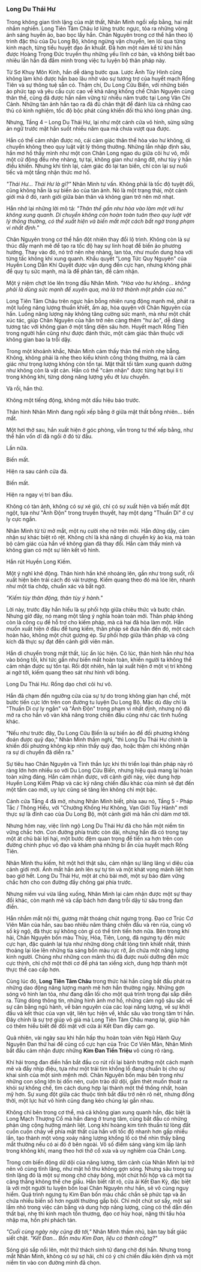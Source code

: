 ### Long Du Thái Hư

Trong không gian tĩnh lặng của mật thất, Nhân Minh ngồi xếp bằng, hai mắt nhắm nghiền. Long Tiên Tâm Châu lơ lửng trước ngực, tỏa ra những vòng ánh sáng huyền ảo, bao bọc lấy hắn. Chân Nguyên trong cơ thể hắn theo lộ trình đặc thù của Du Long Bộ, không ngừng vận chuyển, len lỏi qua từng kinh mạch, từng tiểu huyệt đạo ẩn khuất. Đã hơn một năm kể từ khi hắn được Hoàng Trọng Đức truyền thụ những yếu lĩnh cơ bản, và không biết bao nhiêu lần hắn đã đắm mình trong việc tu luyện bộ thân pháp này.

Từ Sơ Khuy Môn Kính, hắn dễ dàng bước qua. Lược Ảnh Tùy Hình cũng không làm khó được hắn bao lâu nhờ vào sự tương trợ của huyết mạch Rồng Tiên và sự thông tuệ sẵn có. Thậm chí, Du Long Cửu Biến, với những biến ảo phức tạp và yêu cầu cực cao về khả năng khống chế Chân Nguyên cùng thân thể, cũng đã được hắn nắm vững từ nhiều năm trước tại Long Vân Chi Cảnh. Những tàn ảnh hắn tạo ra đã đủ chân thật để đánh lừa cả những cao thủ có kinh nghiệm, tốc độ bộc phát cũng khiến đối thủ khó lòng phản ứng.

Nhưng, Tầng 4 – Long Du Thái Hư, lại như một cánh cửa vô hình, sừng sững án ngữ trước mặt hắn suốt nhiều năm qua mà chưa vượt qua được.

Hắn có thể cảm nhận được nó, cái cảm giác thân thể hòa vào hư không, di chuyển không theo quy luật vật lý thông thường. Những lần nhập định sâu, hắn mơ hồ thấy mình như một con Chân Long ngao du giữa cõi hư vô, mỗi một cử động đều nhẹ nhàng, tự tại, không gian như nâng đỡ, như tùy ý hắn điều khiển. Nhưng khi tỉnh lại, cảm giác đó lại tan biến, chỉ còn lại sự nuối tiếc và một tầng nhận thức mơ hồ.

_"Thái Hư... Thái Hư là gì?"_ Nhân Minh tự vấn. Không phải là tốc độ tuyệt đối, cũng không hẳn là sự biến ảo của tàn ảnh. Nó là một trạng thái, một cảnh giới mà ở đó, ranh giới giữa bản thân và không gian trở nên mờ nhạt.

Hắn nhớ lại những lời mô tả: _"Thân thể gần như hòa vào làm một với hư không xung quanh. Di chuyển không còn hoàn toàn tuân theo quy luật vật lý thông thường, có thể xuất hiện và biến mất một cách bất ngờ trong phạm vi nhất định."_

Chân Nguyên trong cơ thể hắn đột nhiên thay đổi lộ trình. Không còn là sự thúc đẩy mạnh mẽ để tạo ra tốc độ hay sự linh hoạt để biến ảo phương hướng. Thay vào đó, nó trở nên nhẹ nhàng, lan tỏa, như muốn dung hòa với từng tấc không khí xung quanh. Khẩu quyết "Long Tức Quy Nguyên" của Huyền Long Dẫn Khí Quyết được vận dụng đến cực hạn, nhưng không phải để quy tụ sức mạnh, mà là để phân tán, để cảm nhận.

Một ý niệm chợt lóe lên trong đầu Nhân Minh. _"Hòa vào hư không... không phải là dùng sức mạnh để xuyên qua, mà là trở thành một phần của nó."_

Long Tiên Tâm Châu trên ngực hắn bỗng nhiên rung động mạnh mẽ, phát ra một luồng năng lượng thuần khiết, ấm áp, hòa quyện với Chân Nguyên của hắn. Luồng năng lượng này không tăng cường sức mạnh, mà như một chất xúc tác, giúp Chân Nguyên của hắn trở nên càng thêm "hư ảo", dễ dàng tương tác với không gian ở một tầng diện sâu hơn. Huyết mạch Rồng Tiên trong người hắn cũng như được đánh thức, một cảm giác thân thuộc với không gian bao la trỗi dậy.

Trong một khoảnh khắc, Nhân Minh cảm thấy thân thể mình nhẹ bẫng. Không, không phải là nhẹ theo kiểu khinh công thông thường, mà là cảm giác như trọng lượng không còn tồn tại. Mật thất tối tăm xung quanh dường như không còn là vật cản. Hắn có thể "cảm nhận" được từng hạt bụi li ti trong không khí, từng dòng năng lượng yếu ớt lưu chuyển.

Và rồi, hắn thử.

Không một tiếng động, không một dấu hiệu báo trước.

Thân hình Nhân Minh đang ngồi xếp bằng ở giữa mật thất bỗng nhiên... biến mất.

Một hơi thở sau, hắn xuất hiện ở góc phòng, vẫn trong tư thế xếp bằng, như thể hắn vốn dĩ đã ngồi ở đó từ đầu.

Lần nữa.

Biến mất.

Hiện ra sau cánh cửa đá.

Biến mất.

Hiện ra ngay vị trí ban đầu.

Không có tàn ảnh, không có sự xé gió, chỉ có sự xuất hiện và biến mất đột ngột, tựa như "Ảnh Độn" trong truyền thuyết, hay một dạng "Thuấn Di" ở cự ly cực ngắn.

Nhân Minh từ từ mở mắt, một nụ cười nhẹ nở trên môi. Hắn đứng dậy, cảm nhận sự khác biệt rõ rệt. Không chỉ là khả năng di chuyển kỳ ảo kia, mà toàn bộ cảm giác của hắn về không gian đã thay đổi. Hắn cảm thấy mình và không gian có một sự liên kết vô hình.

Hắn rút Huyền Long Kiếm.

Một ý nghĩ khẽ động. Thân hình hắn khẽ nhoáng lên, gần như trong suốt, rồi xuất hiện bên trái cách đó vài trượng. Kiếm quang theo đó mà lóe lên, nhanh như một tia chớp, chuẩn xác và bất ngờ.

_"Kiếm tùy thân động, thân tùy ý hành."_

Lời này, trước đây hắn hiểu là sự phối hợp giữa chiêu thức và bước chân. Nhưng giờ đây, nó mang một tầng ý nghĩa hoàn toàn mới. Thân pháp không còn là công cụ để hỗ trợ cho kiếm pháp, mà cả hai đã hòa làm một. Hắn muốn xuất hiện ở đâu để tung kiếm, thân pháp sẽ đưa hắn đến đó, một cách hoàn hảo, không một chút gượng ép. Sự phối hợp giữa thân pháp và công kích đã thực sự đạt đến cảnh giới viên mãn.

Hắn di chuyển trong mật thất, lúc ẩn lúc hiện. Có lúc, thân hình hắn như hòa vào bóng tối, khí tức gần như biến mất hoàn toàn, khiến người ta không thể cảm nhận được sự tồn tại. Rồi đột nhiên, hắn lại xuất hiện ở một vị trí không ai ngờ tới, kiếm quang theo sát như hình với bóng.

Long Du Thái Hư. Rồng dạo chơi cõi hư vô.

Hắn đã chạm đến ngưỡng cửa của sự tự do trong không gian hạn chế, một bước tiến cực lớn trên con đường tu luyện Du Long Bộ. Mặc dù đây chỉ là "Thuấn Di cự ly ngắn" và "Ảnh Độn" trong phạm vi nhất định, nhưng nó đã mở ra cho hắn vô vàn khả năng trong chiến đấu cũng như các tình huống khác.

"Nếu như trước đây, Du Long Cửu Biến là sự biến ảo để đối phương không đoán được quỹ đạo," Nhân Minh thầm nghĩ, "thì Long Du Thái Hư chính là khiến đối phương không kịp nhìn thấy quỹ đạo, hoặc thậm chí không nhận ra sự di chuyển đã diễn ra."

Sự tiêu hao Chân Nguyên và Tinh thần lực khi thi triển loại thân pháp này rõ ràng lớn hơn nhiều so với Du Long Cửu Biến, nhưng hiệu quả mang lại hoàn toàn xứng đáng. Hắn cảm nhận được, với cảnh giới này, việc dung hợp Huyền Long Kiếm Pháp và các kỹ năng chiến đấu khác của mình sẽ đạt đến một tầm cao mới, uy lực cũng sẽ tăng lên không chỉ một bậc.

Cánh cửa Tầng 4 đã mở, nhưng Nhân Minh biết, phía sau nó, Tầng 5 - Pháp Tắc / Thông Hiểu, với "Chưởng Khống Hư Không, Vạn Giới Tùy Hành" mới thực sự là đỉnh cao của Du Long Bộ, một cảnh giới mà hắn chỉ dám mơ tới.

Nhưng hôm nay, việc lĩnh ngộ Long Du Thái Hư đã cho hắn một niềm tin vững chắc hơn. Con đường phía trước còn dài, nhưng hắn đã có trong tay một át chủ bài lợi hại, một bước đệm quan trọng để tiến xa hơn trên con đường chinh phục võ đạo và khám phá những bí ẩn của huyết mạch Rồng Tiên.

Nhân Minh thu kiếm, hít một hơi thật sâu, cảm nhận sự lâng lâng vi diệu của cảnh giới mới. Ánh mắt hắn ánh lên sự tự tin và một khát vọng mãnh liệt hơn bao giờ hết. Long Du Thái Hư, một át chủ bài mới, một sự bảo đảm vững chắc hơn cho con đường đầy chông gai phía trước.

Nhưng niềm vui vừa lắng xuống, Nhân Minh lại cảm nhận được một sự thay đổi khác, còn mạnh mẽ và cấp bách hơn đang trỗi dậy từ sâu trong đan điền.

Hắn nhắm mắt nội thị, gương mặt thoáng chút ngưng trọng. Đạo cơ Trúc Cơ Viên Mãn của hắn, sau bao nhiêu năm tháng chiến đấu và rèn rũa, cùng vô số kỳ ngộ, đã thực sự không còn gì có thể tinh tiến hơn nữa. Bên trong khí hải, Chân Nguyên bốn màu Thủy, Hỏa, Tiên, Long, đã ngưng tụ đến mức cực hạn, đặc quánh lại tựa như những dòng chất lỏng tinh khiết nhất, thỉnh thoảng lại lóe lên những tia sáng bốn màu rực rỡ, ẩn chứa một năng lượng kinh người. Chúng như những con mãnh thú đã được nuôi dưỡng đến mức cực thịnh, chỉ chờ một thời cơ để phá tan xiềng xích, dung hợp thành một thực thể cao cấp hơn.

Cùng lúc đó, **Long Tiên Tâm Châu** trong thức hải hắn cũng bắt đầu phát ra những dao động năng lượng mạnh mẽ hơn hẳn thường ngày. Những gợn sóng vô hình lan tỏa, như đang dẫn lối cho một quá trình trọng đại sắp diễn ra. Từng dòng thông tin, những hình ảnh mơ hồ, những cảm ngộ sâu sắc về sự cân bằng ngũ hành, về bản nguyên của các loại năng lượng, về sự khởi đầu và kết thúc của vạn vật, liên tục hiện về, khắc sâu vào trong tâm trí hắn. Đây chính là sự trợ giúp vô giá mà Long Tiên Tâm Châu mang lại, giúp hắn có thêm hiểu biết để đối mặt với cửa ải Kết Đan đầy cam go.

Quả nhiên, vài ngày sau khi hắn hấp thụ hoàn toàn viên Ngũ Hành Quy Nguyên Đan thứ hai để củng cố cực hạn của Trúc Cơ Viên Mãn, Nhân Minh bắt đầu cảm nhận được những **Kim Đan Tiền Triệu** vô cùng rõ ràng.

Khí hải trong đan điền hắn bắt đầu co rút rồi lại bành trướng một cách mạnh mẽ và đầy nhịp điệu, tựa như một trái tim khổng lồ đang chuẩn bị cho sự khai sinh của một sinh mệnh mới. Chân Nguyên bốn màu bên trong như những con sông lớn bị dồn nén, cuộn trào dữ dội, gầm thét muốn thoát ra khỏi sự khống chế, tìm cách dung hợp lại thành một thể thống nhất, hoàn mỹ hơn. Sự xung đột giữa các thuộc tính bắt đầu trở nên rõ nét, nhưng đồng thời, một lực hút vô hình cũng đang kéo chúng lại gần nhau.

Không chỉ bên trong cơ thể, mà cả không gian xung quanh hắn, đặc biệt là Long Mạch Thượng Cổ mà hắn đang ở trung tâm, cũng bắt đầu có những phản ứng cộng hưởng mãnh liệt. Long khí hoàng kim tinh thuần từ lòng đất cuồn cuộn chảy về phía mật thất của hắn với tốc độ nhanh hơn gấp nhiều lần, tạo thành một vòng xoáy năng lượng khổng lồ có thể nhìn thấy bằng mắt thường nếu có ai đó ở bên ngoài. Vô số điểm sáng vàng kim lấp lánh trong không khí, mang theo hơi thở cổ xưa và uy nghiêm của Chân Long.

Trong cơn biến động dữ dội của năng lượng, tâm cảnh của Nhân Minh lại trở nên vô cùng tĩnh lặng, như mặt hồ thu không gợn sóng. Nhưng sâu trong sự tĩnh lặng đó là một sự mong chờ cháy bỏng, một chút hồi hộp và cả một tia căng thẳng không thể che giấu. Hắn biết rất rõ, cửa ải Kết Đan Kỳ, đặc biệt là với một người tu luyện bốn loại Chân Nguyên như hắn, sẽ vô cùng nguy hiểm. Quá trình ngưng tụ Kim Đan bốn màu chắc chắn sẽ phức tạp và ẩn chứa nhiều biến số hơn người thường gấp bội. Chỉ một chút sơ sẩy, một sai lầm nhỏ trong việc cân bằng và dung hợp năng lượng, cũng có thể dẫn đến thất bại, nhẹ thì kinh mạch tổn thương, đạo cơ hủy hoại, nặng thì tẩu hỏa nhập ma, hồn phi phách tán.

_"Cuối cùng ngày này cũng đã tới,"_ Nhân Minh thầm nhủ, bàn tay bất giác siết chặt. _"Kết Đan... Bốn màu Kim Đan, liệu có thành công?"_

Sóng gió sắp nổi lên, một thử thách sinh tử đang chờ đợi hắn. Nhưng trong mắt Nhân Minh, không có sự sợ hãi, chỉ có ý chí chiến đấu kiên định và một niềm tin vào con đường mình đã chọn.
